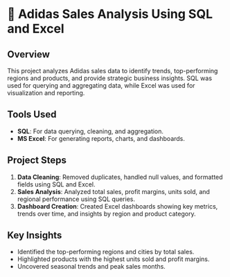 # 👟 Adidas Sales Analysis Using SQL and Excel

## Overview
This project analyzes Adidas sales data to identify trends, top-performing regions and products, and provide strategic business insights. SQL was used for querying and aggregating data, while Excel was used for visualization and reporting.

## Tools Used
- **SQL**: For data querying, cleaning, and aggregation.
- **MS Excel**: For generating reports, charts, and dashboards.

## Project Steps
1. **Data Cleaning**: Removed duplicates, handled null values, and formatted fields using SQL and Excel.
2. **Sales Analysis**: Analyzed total sales, profit margins, units sold, and regional performance using SQL queries.
3. **Dashboard Creation**: Created Excel dashboards showing key metrics, trends over time, and insights by region and product category.

## Key Insights
- Identified the top-performing regions and cities by total sales.
- Highlighted products with the highest units sold and profit margins.
- Uncovered seasonal trends and peak sales months.
